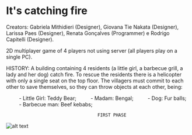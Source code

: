 # It's catching fire

Creators: Gabriela Mithidieri (Designer), Giovana Tie Nakata (Designer), Larissa Paes (Designer), Renata Gonçalves (Programmer) e Rodrigo Capitelli (Designer).

2D multiplayer game of 4 players not using server (all players play on a single PC).

HISTORY: A building containing 4 residents (a little girl, a barbecue grill, a lady and her dog) catch fire. To rescue the residents there is a helicopter with only a single seat on the top floor. The villagers must commit to each other to save themselves, so they can throw objects at each other, being:

         - Little Girl: Teddy Bear;
         - Madam: Bengal;
         - Dog: Fur balls;
         - Barbecue man: Beef kebabs;
         
  
                                       FIRST PHASE
![alt text](https://github.com/refalguera/Ta-pegando-Fogo-Bixo/blob/master/Images/GamePlay.PNG)
